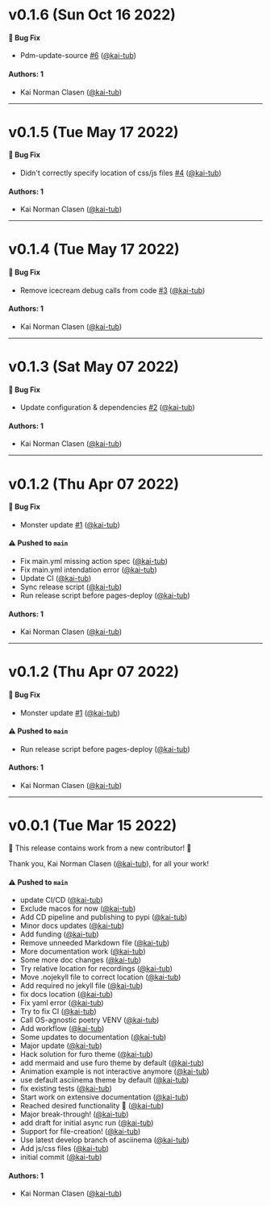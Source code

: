 # v0.1.6 (Sun Oct 16 2022)

#### 🐛 Bug Fix

- Pdm-update-source [#6](https://github.com/kai-tub/sphinx_cli_recorder/pull/6) ([@kai-tub](https://github.com/kai-tub))

#### Authors: 1

- Kai Norman Clasen ([@kai-tub](https://github.com/kai-tub))

---

# v0.1.5 (Tue May 17 2022)

#### 🐛 Bug Fix

- Didn't correctly specify location of css/js files [#4](https://github.com/kai-tub/sphinx_cli_recorder/pull/4) ([@kai-tub](https://github.com/kai-tub))

#### Authors: 1

- Kai Norman Clasen ([@kai-tub](https://github.com/kai-tub))

---

# v0.1.4 (Tue May 17 2022)

#### 🐛 Bug Fix

- Remove icecream debug calls from code [#3](https://github.com/kai-tub/sphinx_cli_recorder/pull/3) ([@kai-tub](https://github.com/kai-tub))

#### Authors: 1

- Kai Norman Clasen ([@kai-tub](https://github.com/kai-tub))

---

# v0.1.3 (Sat May 07 2022)

#### 🐛 Bug Fix

- Update configuration & dependencies [#2](https://github.com/kai-tub/sphinx_cli_recorder/pull/2) ([@kai-tub](https://github.com/kai-tub))

#### Authors: 1

- Kai Norman Clasen ([@kai-tub](https://github.com/kai-tub))

---

# v0.1.2 (Thu Apr 07 2022)

#### 🐛 Bug Fix

- Monster update [#1](https://github.com/kai-tub/sphinx_cli_recorder/pull/1) ([@kai-tub](https://github.com/kai-tub))

#### ⚠️ Pushed to `main`

- Fix main.yml missing action spec ([@kai-tub](https://github.com/kai-tub))
- Fix main.yml intendation error ([@kai-tub](https://github.com/kai-tub))
- Update CI ([@kai-tub](https://github.com/kai-tub))
- Sync release script ([@kai-tub](https://github.com/kai-tub))
- Run release script before pages-deploy ([@kai-tub](https://github.com/kai-tub))

#### Authors: 1

- Kai Norman Clasen ([@kai-tub](https://github.com/kai-tub))

---

# v0.1.2 (Thu Apr 07 2022)

#### 🐛 Bug Fix

- Monster update [#1](https://github.com/kai-tub/sphinx_cli_recorder/pull/1) ([@kai-tub](https://github.com/kai-tub))

#### ⚠️ Pushed to `main`

- Run release script before pages-deploy ([@kai-tub](https://github.com/kai-tub))

#### Authors: 1

- Kai Norman Clasen ([@kai-tub](https://github.com/kai-tub))

---

# v0.0.1 (Tue Mar 15 2022)

:tada: This release contains work from a new contributor! :tada:

Thank you, Kai Norman Clasen ([@kai-tub](https://github.com/kai-tub)), for all your work!

#### ⚠️ Pushed to `main`

- update CI/CD ([@kai-tub](https://github.com/kai-tub))
- Exclude macos for now ([@kai-tub](https://github.com/kai-tub))
- Add CD pipeline and publishing to pypi ([@kai-tub](https://github.com/kai-tub))
- Minor docs updates ([@kai-tub](https://github.com/kai-tub))
- Add funding ([@kai-tub](https://github.com/kai-tub))
- Remove unneeded Markdown file ([@kai-tub](https://github.com/kai-tub))
- More documentation work ([@kai-tub](https://github.com/kai-tub))
- Some more doc changes ([@kai-tub](https://github.com/kai-tub))
- Try relative location for recordings ([@kai-tub](https://github.com/kai-tub))
- Move .nojekyll file to correct location ([@kai-tub](https://github.com/kai-tub))
- Add required no jekyll file ([@kai-tub](https://github.com/kai-tub))
- fix docs location ([@kai-tub](https://github.com/kai-tub))
- Fix yaml error ([@kai-tub](https://github.com/kai-tub))
- Try to fix CI ([@kai-tub](https://github.com/kai-tub))
- Call OS-agnostic poetry VENV ([@kai-tub](https://github.com/kai-tub))
- Add workflow ([@kai-tub](https://github.com/kai-tub))
- Some updates to documentation ([@kai-tub](https://github.com/kai-tub))
- Major update ([@kai-tub](https://github.com/kai-tub))
- Hack solution for furo theme ([@kai-tub](https://github.com/kai-tub))
- add mermaid and use furo theme by default ([@kai-tub](https://github.com/kai-tub))
- Animation example is not interactive anymore ([@kai-tub](https://github.com/kai-tub))
- use default asciinema theme by default ([@kai-tub](https://github.com/kai-tub))
- fix existing tests ([@kai-tub](https://github.com/kai-tub))
- Start work on extensive documentation ([@kai-tub](https://github.com/kai-tub))
- Reached desired functionality :tada: ([@kai-tub](https://github.com/kai-tub))
- Major break-through! ([@kai-tub](https://github.com/kai-tub))
- add draft for initial async run ([@kai-tub](https://github.com/kai-tub))
- Support for file-creation! ([@kai-tub](https://github.com/kai-tub))
- Use latest develop branch of asciinema ([@kai-tub](https://github.com/kai-tub))
- Add js/css files ([@kai-tub](https://github.com/kai-tub))
- initial commit ([@kai-tub](https://github.com/kai-tub))

#### Authors: 1

- Kai Norman Clasen ([@kai-tub](https://github.com/kai-tub))
